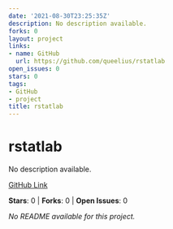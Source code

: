 ```yaml
---
date: '2021-08-30T23:25:35Z'
description: No description available.
forks: 0
layout: project
links:
- name: GitHub
  url: https://github.com/queelius/rstatlab
open_issues: 0
stars: 0
tags:
- GitHub
- project
title: rstatlab
---
```


# rstatlab
No description available.

[GitHub Link](https://github.com/queelius/rstatlab)

**Stars**: 0 | **Forks**: 0 | **Open Issues**: 0

_No README available for this project._
